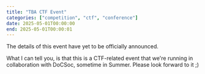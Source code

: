 ```yaml
---
title: "TBA CTF Event"
categories: ["competition", "ctf", "conference"]
date: 2025-05-01T00:00:00
end: 2025-05-01T00:00:01
---
```


The details of this event have yet to be officially announced.
<!--more-->

What I can tell you, is that this is a CTF-related event that we're running in collaboration with DoCSoc, sometime in Summer. Please look forward to it ;)

[//]: # (you thought you could see more details by taking a peek at the original md file? sneaky, nice try, but there's not much extra to be seen here :p)
